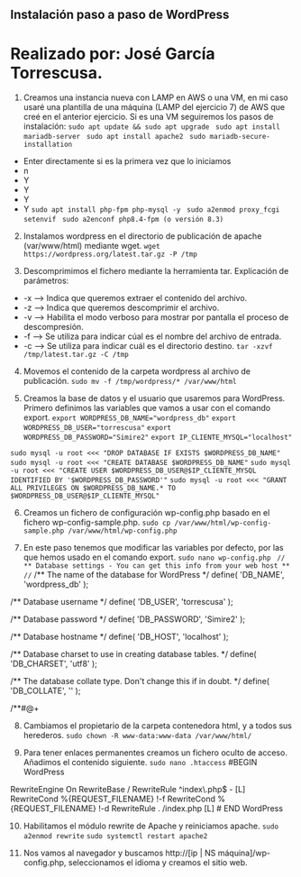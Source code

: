 ## Instalación paso a paso de WordPress
# Realizado por: José García Torrescusa.

1. Creamos una instancia nueva con LAMP en AWS o una VM, en mi caso usaré una plantilla de una máquina (LAMP del ejercicio 7) de AWS que creé en el anterior ejercicio. Si es una VM seguiremos los pasos de instalación:
```sudo apt update && sudo apt upgrade ```
```sudo apt install mariadb-server ```
```sudo apt install apache2 ```
```sudo mariadb-secure-installation ```
- Enter directamente si es la primera vez que lo iniciamos
- n
- Y
- Y
- Y
- Y
```sudo apt install php-fpm php-mysql -y ```
```sudo a2enmod proxy_fcgi setenvif ```
```sudo a2enconf php8.4-fpm (o versión 8.3)```

2. Instalamos wordpress en el directorio de publicación de apache (var/www/html) mediante wget.
```wget https://wordpress.org/latest.tar.gz -P /tmp ```

3. Descomprimimos el fichero mediante la herramienta tar. Explicación de parámetros:
- -x --> Indica que queremos extraer el contenido del archivo.
- -z --> Indica que queremos descomprimir el archivo.
- -v --> Habilita el modo verboso para mostrar por pantalla el proceso de descompresión.
- -f --> Se utiliza para indicar cúal es el nombre del archivo de entrada.
- -c --> Se utiliza para indicar cuál es el directorio destino.
```tar -xzvf /tmp/latest.tar.gz -C /tmp ```

4. Movemos el contenido de la carpeta wordpress al archivo de publicación.
```sudo mv -f /tmp/wordpress/* /var/www/html ```

5. Creamos la base de datos y el usuario que usaremos para WordPress. Primero definimos las variables que vamos a usar con el comando export.
```export WORDPRESS_DB_NAME="wordpress_db"```
```export WORDPRESS_DB_USER="torrescusa"```
```export WORDPRESS_DB_PASSWORD="Simire2"```
```export IP_CLIENTE_MYSQL="localhost" ```

```sudo mysql -u root <<< "DROP DATABASE IF EXISTS $WORDPRESS_DB_NAME"```
```sudo mysql -u root <<< "CREATE DATABASE $WORDPRESS_DB_NAME"```
```sudo mysql -u root <<< "CREATE USER $WORDPRESS_DB_USER@$IP_CLIENTE_MYSQL IDENTIFIED BY '$WORDPRESS_DB_PASSWORD'"```
```sudo mysql -u root <<< "GRANT ALL PRIVILEGES ON $WORDPRESS_DB_NAME.* TO $WORDPRESS_DB_USER@$IP_CLIENTE_MYSQL"```

6. Creamos un fichero de configuración wp-config.php basado en el fichero wp-config-sample.php.
```sudo cp /var/www/html/wp-config-sample.php /var/www/html/wp-config.php ```

7. En este paso tenemos que modificar las variables por defecto, por las que hemos usado en el comando export.
```sudo nano wp-config.php ```
```// ** Database settings - You can get this info from your web host ** //```
/** The name of the database for WordPress */
define( 'DB_NAME', 'wordpress_db' );

/** Database username */
define( 'DB_USER', 'torrescusa' );

/** Database password */
define( 'DB_PASSWORD', 'Simire2' );

/** Database hostname */
define( 'DB_HOST', 'localhost' );

/** Database charset to use in creating database tables. */
define( 'DB_CHARSET', 'utf8' );

/** The database collate type. Don't change this if in doubt. */
define( 'DB_COLLATE', '' );

/**#@+

8. Cambiamos el propietario de la carpeta contenedora html, y a todos sus herederos.
```sudo chown -R www-data:www-data /var/www/html/ ```

9. Para tener enlaces permanentes creamos un fichero oculto de acceso. Añadimos el contenido siguiente.
`sudo nano .htaccess`
#BEGIN WordPress
<IfModule mod_rewrite.c>
RewriteEngine On
RewriteBase /
RewriteRule ^index\.php$ - [L]
RewriteCond %{REQUEST_FILENAME} !-f
RewriteCond %{REQUEST_FILENAME} !-d
RewriteRule . /index.php [L]
</IfModule>
# END WordPress

10. Habilitamos el módulo rewrite de Apache y reiniciamos apache.
`sudo a2enmod rewrite`
`sudo systemctl restart apache2`

11. Nos vamos al navegador y buscamos http://[ip | NS máquina]/wp-config.php, seleccionamos el idioma y creamos el sitio web.


